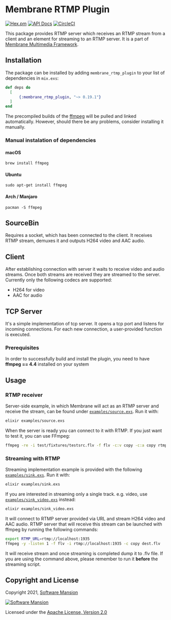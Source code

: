 # Membrane RTMP Plugin

[![Hex.pm](https://img.shields.io/hexpm/v/membrane_rtmp_plugin.svg)](https://hex.pm/packages/membrane_rtmp_plugin)
[![API Docs](https://img.shields.io/badge/api-docs-yellow.svg?style=flat)](https://hexdocs.pm/membrane_rtmp_plugin)
[![CircleCI](https://circleci.com/gh/membraneframework/membrane_rtmp_plugin.svg?style=svg)](https://circleci.com/gh/membraneframework/membrane_rtmp_plugin)

This package provides RTMP server which receives an RTMP stream from a client and an element for streaming to an RTMP server.
It is a part of [Membrane Multimedia Framework](https://membraneframework.org).

## Installation

The package can be installed by adding `membrane_rtmp_plugin` to your list of dependencies in `mix.exs`:

```elixir
def deps do
  [
	  {:membrane_rtmp_plugin, "~> 0.19.1"}
  ]
end
```

The precompiled builds of the [ffmpeg](https://www.ffmpeg.org) will be pulled and linked automatically. However, should there be any problems, consider installing it manually.

### Manual instalation of dependencies

#### macOS

```shell
brew install ffmpeg
```

#### Ubuntu

```shell
sudo apt-get install ffmpeg
```

#### Arch / Manjaro

```shell
pacman -S ffmpeg
```

## SourceBin

Requires a socket, which has been connected to the client. It receives RTMP stream, demuxes it and outputs H264 video and AAC audio.

## Client

After establishing connection with server it waits to receive video and audio streams. Once both streams are received they are streamed to the server.
Currently only the following codecs are supported:

- H264 for video
- AAC for audio

## TCP Server

It's a simple implementation of tcp server. It opens a tcp port and listens for incoming connections. For each new connection, a user-provided function is executed.

### Prerequisites

In order to successfully build and install the plugin, you need to have **ffmpeg == 4.4** installed on your system

## Usage

### RTMP receiver

Server-side example, in which Membrane will act as an RTMP server and receive the stream, can be found under [`examples/source.exs`](examples/source.exs). Run it with:

```bash
elixir examples/source.exs
```

When the server is ready you can connect to it with RTMP. If you just want to test it, you can use FFmpeg:

```bash
ffmpeg -re -i test/fixtures/testsrc.flv -f flv -c:v copy -c:a copy rtmp://localhost:5000
```

### Streaming with RTMP

Streaming implementation example is provided with the following [`examples/sink.exs`](examples/sink.exs). Run it with:

```bash
elixir examples/sink.exs
```

If you are interested in streaming only a single track. e.g. video, use [`examples/sink_video.exs`](examples/sink_video.exs) instead:

```bash
elixir examples/sink_video.exs
```

It will connect to RTMP server provided via URL and stream H264 video and AAC audio.
RTMP server that will receive this stream can be launched with ffmpeg by running the following commands:

```bash
export RTMP_URL=rtmp://localhost:1935
ffmpeg -y -listen 1 -f flv -i rtmp://localhost:1935 -c copy dest.flv
```

It will receive stream and once streaming is completed dump it to .flv file. If you are using the command above, please remember to run it **before** the streaming script.

## Copyright and License

Copyright 2021, [Software Mansion](https://swmansion.com/?utm_source=git&utm_medium=readme&utm_campaign=membrane_rtmp_plugin)

[![Software Mansion](https://logo.swmansion.com/logo?color=white&variant=desktop&width=200&tag=membrane-github)](https://swmansion.com/?utm_source=git&utm_medium=readme&utm_campaign=membrane_rtmp_plugin)

Licensed under the [Apache License, Version 2.0](LICENSE)

